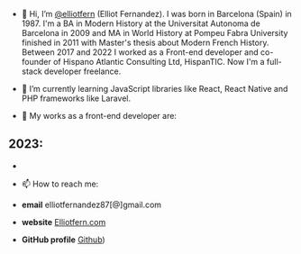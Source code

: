 - 👋 Hi, I’m [ @elliotfern](https://github.com/elliotfern/) (Elliot Fernandez). I was born in Barcelona (Spain) in 1987. I'm a BA in Modern History at the Universitat Autonoma de Barcelona in 2009 and MA in World History at Pompeu Fabra University finished in 2011 with Master's thesis about Modern French History. Between 2017 and 2022 I worked as a Front-end developer and co-founder of Hispano Atlantic Consulting Ltd, HispanTIC. Now I'm a full-stack developer freelance.

- 🌱 I’m currently learning JavaScript libraries like React, React Native and PHP frameworks like Laravel.

- 👀 My works as a front-end developer are:

## 2023:
- 

- 📫 How to reach me:
- **email** elliotfernandez87[@]gmail.com
- **website** [Elliotfern.com](https://elliotfern.com)
- **GitHub profile** [Github](https://github.com/elliotfern/))

<!---
elliotfer/elliotfer is a ✨ special ✨ repository because its `README.md` (this file) appears on your GitHub profile.
You can click the Preview link to take a look at your changes.
--->
